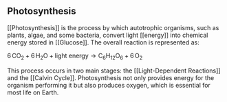 ## Photosynthesis  
[[Photosynthesis]] is the process by which autotrophic organisms, such as plants, algae, and some bacteria, convert light [[energy]] into chemical energy stored in [[Glucose]]. The overall reaction is represented as:  

$6 \, \text{CO}_2 + 6 \, \text{H}_2\text{O} + \text{light energy} \rightarrow \text{C}_6\text{H}_{12}\text{O}_6 + 6 \, \text{O}_2$

This process occurs in two main stages: the [[Light-Dependent Reactions]] and the [[Calvin Cycle]]. Photosynthesis not only provides energy for the organism performing it but also produces oxygen, which is essential for most life on Earth.